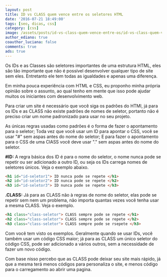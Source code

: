 ```yaml
---
layout: post
title: ID vs CLASS quem vence entre os seletores HTML
date: '2016-07-21 18:49:00'
tags: [seo, dicas, css]
category: [css]
image: /assets/posts/id-vs-class-quem-vence-entre-os/id-vs-class-quem-vence-entre-os.jpg
author_ediano: true
coauthor_luciana: false
comments: true
ads: true
---
```


Os IDs e as Classes são seletores importantes de uma estrutura HTML, eles são tão importante que não é possível desenvolver qualquer tipo de site sem eles. Entretanto ele tem todas as igualdades e apenas uma diferença.

Em minha pouca experiência com HTML e CSS, eu proponho minha própria opinião sobre o assunto, ao qual tenho em mente que isso pode ajudar muitos os iniciantes com desenvolvimento web.

Para criar um site é necessário que você siga os padrões do HTMl, já para os IDs e as CLASS não existe padrões de nomes de seletor, portanto não é preciso criar um nome padronizado para usar no seu projeto.

As únicas regras usadas como padrões é o forma de fazer o apontamento para o seletor; Toda vez que você usar um ID para apontar o CSS, você se usar "#" sem aspas antes do nome do seletor; E para fazer o apontamento para o CSS de uma ClASS você deve usar "." sem aspas antes do nome do seletor.

**#ID:** A regra básica dos ID é para o nome do seletor, o nome nunca pode se repetir ou ser adicionado a outro ID, ou seja os IDs carrega nomes de seletores únicos. Veja o exemplo abaixo.

```html
<h1 id="id-seletor1"> ID nunca pode se repete </h1>
<h2 id="id-seletor2"> ID nunca pode se repete </h2>
<h3 id="id-seletor3"> ID nunca pode se repete </h3>
```

**.CLASS:** Já para as CLASS não à regras de nome do seletor, elas pode se repetir sem nem um problema, não importa quantas vezes você tenha usar a mesma CLASS. Veja o exemplo.

```html
<h1 class="class-seletor"> CLASS sempre pode se repete </h1>
<h2 class="class-seletor"> CLASS sempre pode se repete </h2>
<h3 class="class-seletor"> CLASS sempre pode se rsepete </h3>
```

Com você tem visto os exemplos. Geralmente quando se usar IDs, você também usar um código CSS maior; já para as CLASS um único seletor do código CSS, pode ser adicionado a vários outros, sem a necessidade de fazer um novo código.

Com base nisso percebo que as CLASS pode deixar seu site mais rápido, já que a mesma terá menos códigos para personaliza o site, e menos código para o carregamento ao abrir uma pagina.